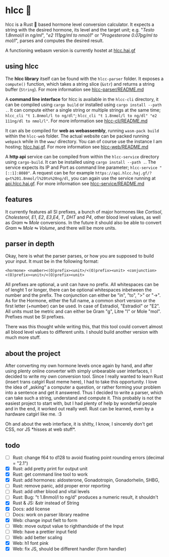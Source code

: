# hlcc :syringe:

hlcc is a Rust :crab: based hormone level conversion calculator. It expects a string with the desired hormone, its level and the target unit; e.g. "*Testo 1.8nmol/l in ng/ml*", "*e2 111pg/ml to nmol/l*" or "*Progesterone 0.07pg/ml to mol/l*", parses and computes the desired result.

A functioning webasm version is currently hostet at [hlcc.haj.gf](https://hlcc.haj.gf)

## using hlcc

The **hlcc library** itself can be found with the `hlcc-parser` folder. It exposes a `compute()` function, which takes a string slice (`&str`) and returns a string buffer (`String`). For more information see [hlcc-parser/README.md](https://github.com/Jana-Marie/hlcc/blob/main/hlcc-parser/README.md)

A **command line interface** for hlcc is available in the `hlcc-cli` directory, it can be compiled using `cargo build` or installed using `cargo install --path .`. It can compute either a single string or multiple strings at the same time; `hlcc_cli "t 1.8nmol/l to ng/dl"`; `hlcc_cli "t 1.8nmol/l to ng/dl" "e2 111ng/dl to nmol/l"`. For more information see [hlcc-cli/README.md](https://github.com/Jana-Marie/hlcc/blob/main/hlcc-cli/README.md)

It can als be compiled for **web as webassembly**, running `wasm-pack build` within the `hlcc-web` folder. The actual website can be packed running `webpack` while in the `www/` directory. You can of course use the instance I am hosting; [hlcc.haj.gf](https://hlcc.haj.gf). For more information see [hlcc-web/README.md](https://github.com/Jana-Marie/hlcc/blob/main/hlcc-web/README.md)

A **http api** service can be compiled from within the `hlcc-service` directory using `cargo-build`. It can be installed using `cargo install --path .`. The service expects its IP and Port as command line parameter; `hlcc-service "[::1]:8080"`. A request can be for example `https://api.hlcc.haj.gf/?q=t%201.8nmol/l%20to%20ng/dl`, you can again use the service running at [api.hlcc.haj.gf](https://api.hlcc.haj.gf/?q=). For more information see [hlcc-service/README.md](https://github.com/Jana-Marie/hlcc/blob/main/hlcc-service/README.md)

## features

It currently features all SI prefixes, a bunch of major hormones like *Cortisol*, *Cholesterol*, *E1*, *E2*, *E3*,*E4*, *T*, *DHT* and *P4*, other blood level values, as well as *Gram* ⇋ *Mole* conversions. In the future it should also be able to convert *Gram* ⇋ *Mole* ⇋ *Volume*, and there will be more units.

## parser in depth

Okay, here is what the parser parses, or how you are supposed to build your input. It must be in the following format:

`<hormone> <number><(O)prefix><unit>/<(O)prefix><unit> <conjunction> <(O)prefix><unit>/<(O)prefix><unit>`

All prefixes are optional, a unit can have no prefix. All whitespaces can be of lenght 1 or longer, there can be optional whitespaces inbetween the number and the prefix. The conjunction can either be "in", "to", ">" or "->". As for the Hormone, either the full name, a common short version or the first letter (+number) can be used. In case of Estradiol, "Estradiol" or "E2". All units must be metric and can either be Gram "g", Litre "l" or Mole "mol". Prefixes must be SI prefixes.

There was this thought while writing this, that this tool could convert almost all blood level values to different units. I should build another version with much more stuff.

## about the project

After converting my own hormone levels once again by hand, and after using plenty online converter with simply unbearable user interfaces, I decided to write my own conversion tool. Since I really wanted to learn Rust (insert trans catgirl Rust meme here), I had to take this opportunity. I love the idea of „asking“ a computer a question, or rather forming your problem into a sentence and get it answered. Thus I decided to write a parser, which can take such a string, understand and compute it. This probably is not the easiest project to start with, but I had plenty of help by wonderful people and in the end, it worked out really well. Rust can be learned, even by a hardware catgirl like me. :3

Oh and about the web interface, it is shitty, I know, I sincerely don't get CSS, nor JS \*hisses at web stuff\*.

## todo

 - [ ] Rust: change f64 to d128 to avoid floating point rounding errors (decimal = "2.1")
 - [x] Rust: add pretty print for output unit
 - [x] Rust: get command line tool to work
 - [x] Rust: add hormones: aldosterone, Gonadotropin, Gonadorhelin, SHBG,
 - [ ] Rust: remove panic, add proper error reporting
 - [ ] Rust: add other blood and vital levels
 - [ ] Rust: Bug: "t 1.8nmol/l to ng/d" produces a numeric result, it shouldn't
 - [x] Rust & JS: &str instead of String
 - [x] Docs: add license
 - [ ] Docs: work on parser library readme
 - [x] Web: change input fielt to form
 - [ ] Web: move output value to righthandside of the Input
 - [ ] Web: have a prettier input field
 - [ ] Web: add better scaling
 - [x] Web: h1 font pink
 - [x] Web: fix JS, should be different handler (form handler)
